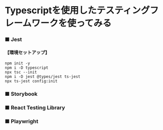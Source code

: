 # Typescriptを使用したテスティングフレームワークを使ってみる

### ■ Jest
#### 【環境セットアップ】

```
npm init -y
npm i -D typescript
npx tsc --init
npm i -D jest @types/jest ts-jest
npx ts-jest config:init
```




### ■ Storybook


### ■ React Testing Library

### ■ Playwright




